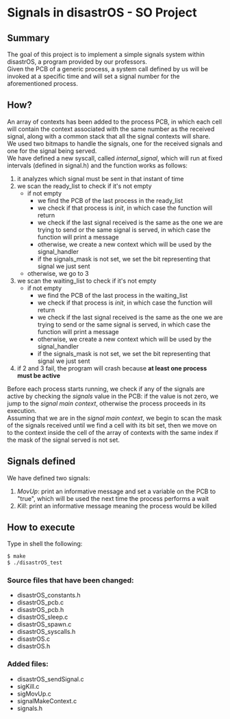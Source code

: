 # Signals in disastrOS - SO Project

## Summary
The goal of this project is to implement a simple signals system within disastrOS, a program provided by our professors. <br/>
Given the PCB of a generic process, a system call defined by us will be invoked at a specific time and will set a signal number for the aforementioned process.


## How?
An array of contexts has been added to the process PCB, in which each cell will contain the context associated with the same number as the received signal, along with a common stack that all the signal contexts will share. <br/>
We used two bitmaps to handle the signals, one for the received signals and one for the signal being served.
<br/>
We have defined a new syscall, called _internal_signal_, which will run at fixed intervals (defined in signal.h) and the function works as follows:
1. it analyzes which signal must be sent in that instant of time
2. we scan the ready_list to check if it's not empty
    * if not empty
        - we find the PCB of the last process in the ready_list
        - we check if that process is _init_, in which case the function will return
        - we check if the last signal received is the same as the one we are trying to send or the same signal is served, in which case the function will print a message
        - otherwise, we create a new context which will be used by the signal_handler
        - if the signals_mask is not set, we set the bit representing that signal we just sent
    * otherwise, we go to 3
3. we scan the waiting_list to check if it's not empty
    * if not empty
        - we find the PCB of the last process in the waiting_list
        - we check if that process is _init_, in which case the function will return
        - we check if the last signal received is the same as the one we are trying to send or the same signal
is served, in which case the function will print a message
        - otherwise, we create a new context which will be used by the signal_handler
        - if the signals_mask is not set, we set the bit representing that signal we just sent 
4. if 2 and 3 fail, the program will crash because **at least one process must be active**


Before each process starts running, we check if any of the signals are active by checking the _signals_ value in the PCB: if the value is not zero, we jump to the _signal main context_, otherwise the process proceeds in its execution. <br/>
Assuming that we are in the _signal main context_, we begin to scan the mask of the signals received until we find a cell with its bit set, then we move on to the context inside the cell of the array of contexts with the same index if the mask of the signal served is not set. 


## Signals defined
We have defined two signals:
1. _MovUp_: print an informative message and set a variable on the PCB to "true", which will be used the next time the process performs a wait
2. _Kill_: print an informative message meaning the process would be killed

## How to execute
Type in shell the following:
```sh
$ make
$ ./disastrOS_test
```


### Source files that have been changed:
- disastrOS_constants.h
- disastrOS_pcb.c
- disastrOS_pcb.h
- disastrOS_sleep.c
- disastrOS_spawn.c
- disastrOS_syscalls.h
- disastrOS.c
- disastrOS.h

### Added files:
- disastrOS_sendSignal.c
- sigKill.c
- sigMovUp.c
- signalMakeContext.c
- signals.h
